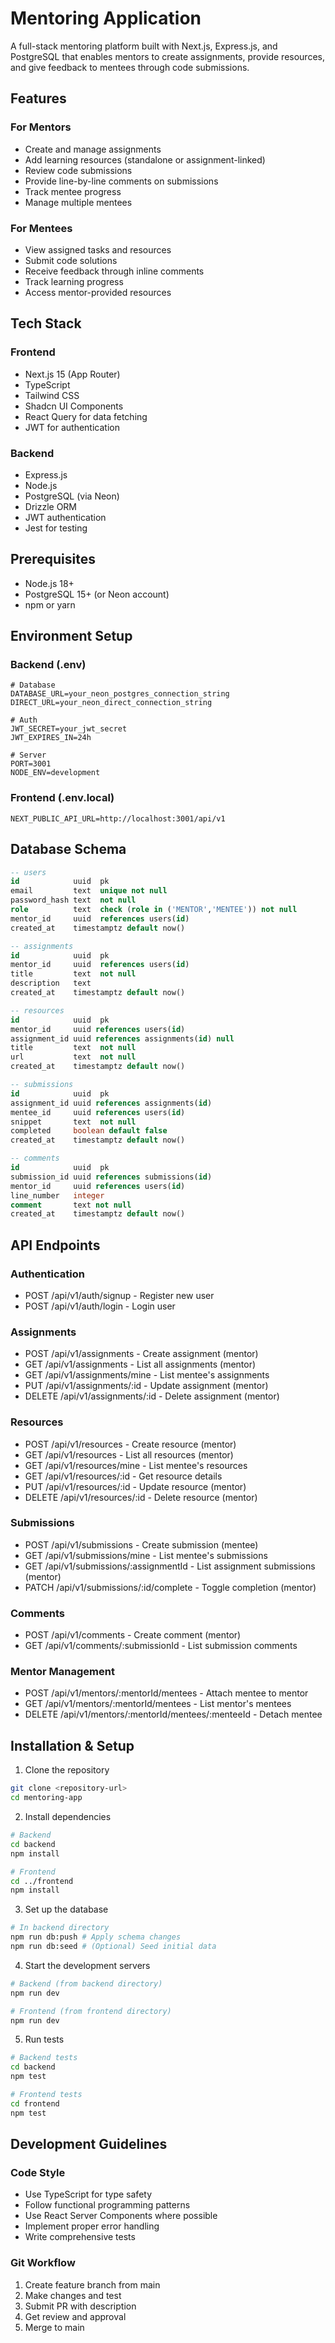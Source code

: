 # Mentoring Application

A full-stack mentoring platform built with Next.js, Express.js, and PostgreSQL that enables mentors to create assignments, provide resources, and give feedback to mentees through code submissions.

## Features

### For Mentors
- Create and manage assignments
- Add learning resources (standalone or assignment-linked)
- Review code submissions
- Provide line-by-line comments on submissions
- Track mentee progress
- Manage multiple mentees

### For Mentees
- View assigned tasks and resources
- Submit code solutions
- Receive feedback through inline comments
- Track learning progress
- Access mentor-provided resources

## Tech Stack

### Frontend
- Next.js 15 (App Router)
- TypeScript
- Tailwind CSS
- Shadcn UI Components
- React Query for data fetching
- JWT for authentication

### Backend
- Express.js
- Node.js
- PostgreSQL (via Neon)
- Drizzle ORM
- JWT authentication
- Jest for testing

## Prerequisites

- Node.js 18+
- PostgreSQL 15+ (or Neon account)
- npm or yarn

## Environment Setup

### Backend (.env)
```env
# Database
DATABASE_URL=your_neon_postgres_connection_string
DIRECT_URL=your_neon_direct_connection_string

# Auth
JWT_SECRET=your_jwt_secret
JWT_EXPIRES_IN=24h

# Server
PORT=3001
NODE_ENV=development
```

### Frontend (.env.local)
```env
NEXT_PUBLIC_API_URL=http://localhost:3001/api/v1
```

## Database Schema

```sql
-- users
id            uuid  pk
email         text  unique not null
password_hash text  not null
role          text  check (role in ('MENTOR','MENTEE')) not null
mentor_id     uuid  references users(id)
created_at    timestamptz default now()

-- assignments
id            uuid  pk
mentor_id     uuid  references users(id)
title         text  not null
description   text
created_at    timestamptz default now()

-- resources
id            uuid  pk
mentor_id     uuid references users(id)
assignment_id uuid references assignments(id) null
title         text  not null
url           text  not null
created_at    timestamptz default now()

-- submissions
id            uuid  pk
assignment_id uuid references assignments(id)
mentee_id     uuid references users(id)
snippet       text  not null
completed     boolean default false
created_at    timestamptz default now()

-- comments
id            uuid  pk
submission_id uuid references submissions(id)
mentor_id     uuid references users(id)
line_number   integer
comment       text not null
created_at    timestamptz default now()
```

## API Endpoints

### Authentication
- POST /api/v1/auth/signup - Register new user
- POST /api/v1/auth/login - Login user

### Assignments
- POST /api/v1/assignments - Create assignment (mentor)
- GET /api/v1/assignments - List all assignments (mentor)
- GET /api/v1/assignments/mine - List mentee's assignments
- PUT /api/v1/assignments/:id - Update assignment (mentor)
- DELETE /api/v1/assignments/:id - Delete assignment (mentor)

### Resources
- POST /api/v1/resources - Create resource (mentor)
- GET /api/v1/resources - List all resources (mentor)
- GET /api/v1/resources/mine - List mentee's resources
- GET /api/v1/resources/:id - Get resource details
- PUT /api/v1/resources/:id - Update resource (mentor)
- DELETE /api/v1/resources/:id - Delete resource (mentor)

### Submissions
- POST /api/v1/submissions - Create submission (mentee)
- GET /api/v1/submissions/mine - List mentee's submissions
- GET /api/v1/submissions/:assignmentId - List assignment submissions (mentor)
- PATCH /api/v1/submissions/:id/complete - Toggle completion (mentor)

### Comments
- POST /api/v1/comments - Create comment (mentor)
- GET /api/v1/comments/:submissionId - List submission comments

### Mentor Management
- POST /api/v1/mentors/:mentorId/mentees - Attach mentee to mentor
- GET /api/v1/mentors/:mentorId/mentees - List mentor's mentees
- DELETE /api/v1/mentors/:mentorId/mentees/:menteeId - Detach mentee

## Installation & Setup

1. Clone the repository
```bash
git clone <repository-url>
cd mentoring-app
```

2. Install dependencies
```bash
# Backend
cd backend
npm install

# Frontend
cd ../frontend
npm install
```

3. Set up the database
```bash
# In backend directory
npm run db:push # Apply schema changes
npm run db:seed # (Optional) Seed initial data
```

4. Start the development servers
```bash
# Backend (from backend directory)
npm run dev

# Frontend (from frontend directory)
npm run dev
```

5. Run tests
```bash
# Backend tests
cd backend
npm test

# Frontend tests
cd frontend
npm test
```

## Development Guidelines

### Code Style
- Use TypeScript for type safety
- Follow functional programming patterns
- Use React Server Components where possible
- Implement proper error handling
- Write comprehensive tests

### Git Workflow
1. Create feature branch from main
2. Make changes and test
3. Submit PR with description
4. Get review and approval
5. Merge to main